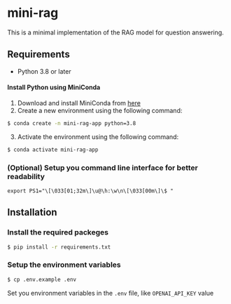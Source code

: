 # mini-rag

This is a minimal implementation of the RAG model for question answering.

## Requirements

- Python 3.8 or later

#### Install Python using MiniConda

1) Download and install MiniConda from [here](https://www.anaconda.com/docs/getting-started/miniconda/install)
2) Create a new environment using the following command:
```bash
$ conda create -n mini-rag-app python=3.8
```

3) Activate the environment using the following command:
```bash
$ conda activate mini-rag-app
```

### (Optional) Setup you command line interface for better readability

```shell
export PS1="\[\033[01;32m\]\u@\h:\w\n\[\033[00m\]\$ "
```

## Installation

### Install the required packeges

```bash
$ pip install -r requirements.txt
```

### Setup the environment variables

```bash
$ cp .env.example .env
```

Set you environment variables in the `.env` file, like `OPENAI_API_KEY` value
